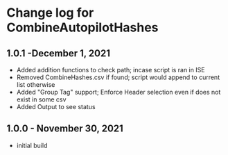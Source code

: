 # Change log for CombineAutopilotHashes


## 1.0.1 -December 1, 2021

- Added addition functions to check path; incase script is ran in ISE
- Removed CombineHashes.csv if found; script would append to current list otherwise
- Added "Group Tag" support; Enforce Header selection even if does not exist in some csv
- Added Output to see status

## 1.0.0 - November 30, 2021

- initial build

